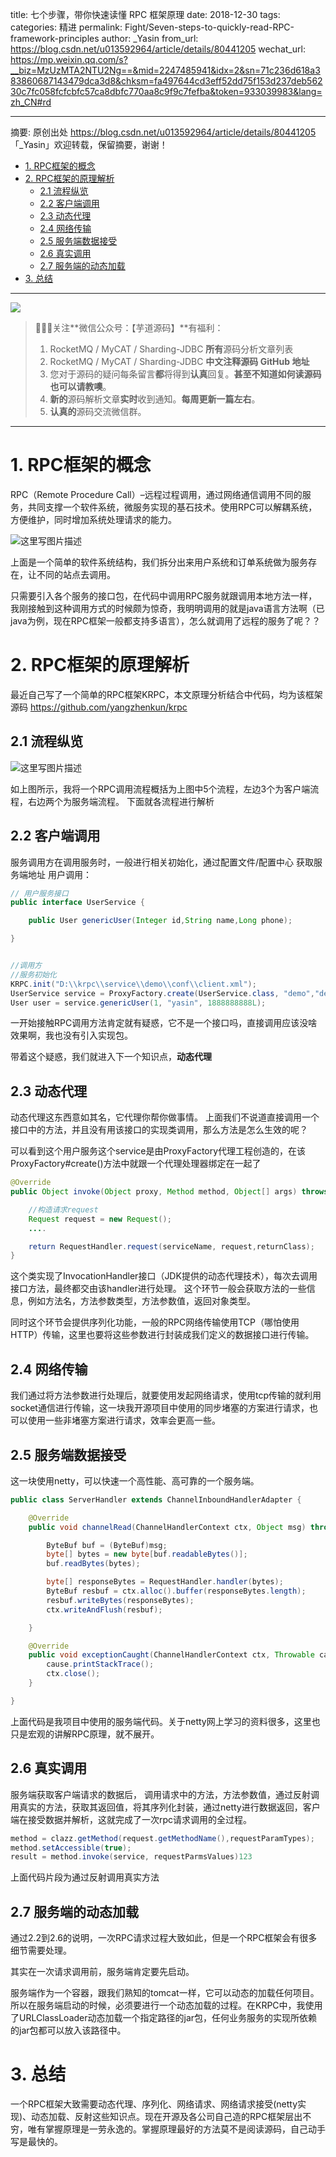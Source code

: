 title: 七个步骤，带你快速读懂 RPC 框架原理
date: 2018-12-30
tags:
categories: 精进
permalink: Fight/Seven-steps-to-quickly-read-RPC-framework-principles
author: _Yasin
from_url: https://blog.csdn.net/u013592964/article/details/80441205
wechat_url: https://mp.weixin.qq.com/s?__biz=MzUzMTA2NTU2Ng==&mid=2247485941&idx=2&sn=71c236d618a383860687143479dca3d8&chksm=fa497644cd3eff52dd75f153d237deb56230c7fc058fcfcbfc57ca8dbfc770aa8c9f9c7fefba&token=933039983&lang=zh_CN#rd

-------

摘要: 原创出处 https://blog.csdn.net/u013592964/article/details/80441205 「_Yasin」欢迎转载，保留摘要，谢谢！

- [1. RPC框架的概念](http://www.iocoder.cn/Fight/Seven-steps-to-quickly-read-RPC-framework-principles/)
- [2. RPC框架的原理解析](http://www.iocoder.cn/Fight/Seven-steps-to-quickly-read-RPC-framework-principles/)
  - [2.1 流程纵览](http://www.iocoder.cn/Fight/Seven-steps-to-quickly-read-RPC-framework-principles/)
  - [2.2 客户端调用](http://www.iocoder.cn/Fight/Seven-steps-to-quickly-read-RPC-framework-principles/)
  - [2.3 动态代理](http://www.iocoder.cn/Fight/Seven-steps-to-quickly-read-RPC-framework-principles/)
  - [2.4 网络传输](http://www.iocoder.cn/Fight/Seven-steps-to-quickly-read-RPC-framework-principles/)
  - [2.5 服务端数据接受](http://www.iocoder.cn/Fight/Seven-steps-to-quickly-read-RPC-framework-principles/)
  - [2.6 真实调用](http://www.iocoder.cn/Fight/Seven-steps-to-quickly-read-RPC-framework-principles/)
  - [2.7 服务端的动态加载](http://www.iocoder.cn/Fight/Seven-steps-to-quickly-read-RPC-framework-principles/)
- [3. 总结](http://www.iocoder.cn/Fight/Seven-steps-to-quickly-read-RPC-framework-principles/)

-------

![](http://www.iocoder.cn/images/common/wechat_mp_2017_07_31.jpg)

> 🙂🙂🙂关注**微信公众号：【芋道源码】**有福利：
> 1. RocketMQ / MyCAT / Sharding-JDBC **所有**源码分析文章列表
> 2. RocketMQ / MyCAT / Sharding-JDBC **中文注释源码 GitHub 地址**
> 3. 您对于源码的疑问每条留言**都**将得到**认真**回复。**甚至不知道如何读源码也可以请教噢**。
> 4. **新的**源码解析文章**实时**收到通知。**每周更新一篇左右**。
> 5. **认真的**源码交流微信群。

-------

# 1. RPC框架的概念

RPC（Remote Procedure Call）–远程过程调用，通过网络通信调用不同的服务，共同支撑一个软件系统，微服务实现的基石技术。使用RPC可以解耦系统，方便维护，同时增加系统处理请求的能力。

![这里写图片描述](http://static.iocoder.cn/023f4d970792827b950b76c85097bbe9)

上面是一个简单的软件系统结构，我们拆分出来用户系统和订单系统做为服务存在，让不同的站点去调用。

只需要引入各个服务的接口包，在代码中调用RPC服务就跟调用本地方法一样，我刚接触到这种调用方式的时候颇为惊奇，我明明调用的就是java语言方法啊（已java为例，现在RPC框架一般都支持多语言），怎么就调用了远程的服务了呢？？

# 2. RPC框架的原理解析

最近自己写了一个简单的RPC框架KRPC，本文原理分析结合中代码，均为该框架源码 <https://github.com/yangzhenkun/krpc>

## 2.1 流程纵览

![这里写图片描述](http://static.iocoder.cn/1516e2167bc31ee861a6a16f2e4d3327)

如上图所示，我将一个RPC调用流程概括为上图中5个流程，左边3个为客户端流程，右边两个为服务端流程。
下面就各流程进行解析

## 2.2 客户端调用

服务调用方在调用服务时，一般进行相关初始化，通过配置文件/配置中心 获取服务端地址
用户调用：

```Java
// 用户服务接口
public interface UserService {

    public User genericUser(Integer id,String name,Long phone);

}


//调用方
//服务初始化
KRPC.init("D:\\krpc\\service\\demo\\conf\\client.xml");
UserService service = ProxyFactory.create(UserService.class, "demo","demoService");
User user = service.genericUser(1, "yasin", 1888888888L);
```

一开始接触RPC调用方法肯定就有疑惑，它不是一个接口吗，直接调用应该没啥效果啊，我也没有引入实现包。

带着这个疑惑，我们就进入下一个知识点，**动态代理**

## 2.3 动态代理

动态代理这东西意如其名，它代理你帮你做事情。
上面我们不说道直接调用一个接口中的方法，并且没有用该接口的实现类调用，那么方法是怎么生效的呢？

可以看到这个用户服务这个service是由ProxyFactory代理工程创造的，在该ProxyFactory#create()方法中就跟一个代理处理器绑定在一起了

```Java
@Override
public Object invoke(Object proxy, Method method, Object[] args) throws Throwable {

    //构造请求request
    Request request = new Request();
    ....

    return RequestHandler.request(serviceName, request,returnClass);
}
```

这个类实现了InvocationHandler接口（JDK提供的动态代理技术），每次去调用接口方法，最终都交由该handler进行处理。
这个环节一般会获取方法的一些信息，例如方法名，方法参数类型，方法参数值，返回对象类型。

同时这个环节会提供序列化功能，一般的RPC网络传输使用TCP（哪怕使用HTTP）传输，这里也要将这些参数进行封装成我们定义的数据接口进行传输。

## 2.4 网络传输

我们通过将方法参数进行处理后，就要使用发起网络请求，使用tcp传输的就利用socket通信进行传输，这一块我开源项目中使用的同步堵塞的方案进行请求，也可以使用一些非堵塞方案进行请求，效率会更高一些。

## 2.5 服务端数据接受

这一块使用netty，可以快速一个高性能、高可靠的一个服务端。

```Java
public class ServerHandler extends ChannelInboundHandlerAdapter {

    @Override
    public void channelRead(ChannelHandlerContext ctx, Object msg) throws Exception {

        ByteBuf buf = (ByteBuf)msg;
        byte[] bytes = new byte[buf.readableBytes()];
        buf.readBytes(bytes);

        byte[] responseBytes = RequestHandler.handler(bytes);
        ByteBuf resbuf = ctx.alloc().buffer(responseBytes.length);
        resbuf.writeBytes(responseBytes);
        ctx.writeAndFlush(resbuf);

    }

    @Override
    public void exceptionCaught(ChannelHandlerContext ctx, Throwable cause) throws Exception {
        cause.printStackTrace();
        ctx.close();
    }

}

```

上面代码是我项目中使用的服务端代码。关于netty网上学习的资料很多，这里也只是宏观的讲解RPC原理，就不展开。

## 2.6 真实调用

服务端获取客户端请求的数据后， 调用请求中的方法，方法参数值，通过反射调用真实的方法，获取其返回值，将其序列化封装，通过netty进行数据返回，客户端在接受数据并解析，这就完成了一次rpc请求调用的全过程。

```Java
method = clazz.getMethod(request.getMethodName(),requestParamTypes);
method.setAccessible(true);
result = method.invoke(service, requestParmsValues)123
```

上面代码片段为通过反射调用真实方法

## 2.7 服务端的动态加载

通过2.2到2.6的说明，一次RPC请求过程大致如此，但是一个RPC框架会有很多细节需要处理。

其实在一次请求调用前，服务端肯定要先启动。

服务端作为一个容器，跟我们熟知的tomcat一样，它可以动态的加载任何项目。所以在服务端启动的时候，必须要进行一个动态加载的过程。在KRPC中，我使用了URLClassLoader动态加载一个指定路径的jar包，任何业务服务的实现所依赖的jar包都可以放入该路径中。

# 3. 总结

一个RPC框架大致需要动态代理、序列化、网络请求、网络请求接受(netty实现)、动态加载、反射这些知识点。现在开源及各公司自己造的RPC框架层出不穷，唯有掌握原理是一劳永逸的。掌握原理最好的方法莫不是阅读源码，自己动手写是最快的。
